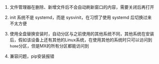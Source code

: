 1. 文件管理器在删除、新增文件后不会自动刷新窗口的内容，需要关闭后再打开

2. init 系统不是 systemd，而是 sysvinit，在习惯了使用 systemd 后切换过来不太方便

3. 使用全盘替换安装时，自动分区与之前使用的其他系统不同，其他系统在安装后，假如该设备上还有其他的Linux系统，在使用其他的系统时只可以访问到`home`分区，但是MX的所有分区都能访问到

4. 兼容问题，pip安装报错
